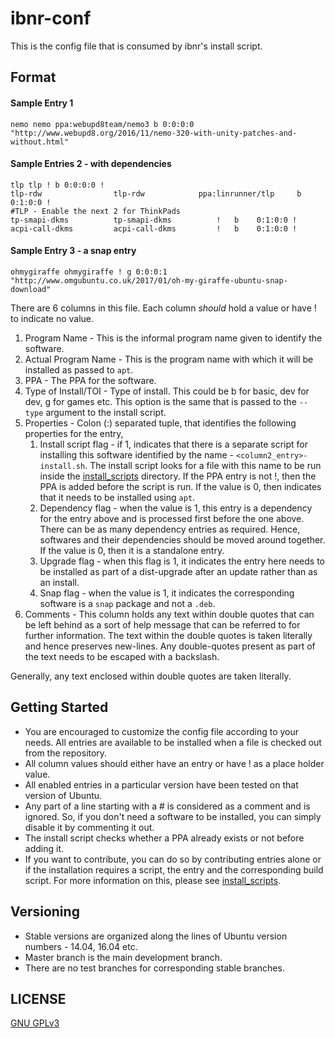 # ibnr-conf
This is the config file that is consumed by ibnr's install script.

## Format

#### Sample Entry 1 ####
`nemo nemo ppa:webupd8team/nemo3 b 0:0:0:0 "http://www.webupd8.org/2016/11/nemo-320-with-unity-patches-and-without.html"`  

#### Sample Entries 2 - with dependencies ####
`tlp tlp ! b 0:0:0:0 !`  
`tlp-rdw			    tlp-rdw			   ppa:linrunner/tlp     b	0:1:0:0 !`  
`#TLP - Enable the next 2 for ThinkPads`  
`tp-smapi-dkms		    tp-smapi-dkms		   !   b	0:1:0:0 !`  
`acpi-call-dkms		    acpi-call-dkms		   !   b	0:1:0:0 !`  

#### Sample Entry 3 - a snap entry ####
`ohmygiraffe ohmygiraffe ! g 0:0:0:1 "http://www.omgubuntu.co.uk/2017/01/oh-my-giraffe-ubuntu-snap-download"`  
  
  There are 6 columns in this file. Each column *should* hold a value or have ! to indicate no value.
  1. Program Name - This is the informal program name given to identify the software.
  2. Actual Program Name - This is the program name with which it will be installed as passed to `apt`.
  3. PPA - The PPA for the software.
  4. Type of Install/TOI - Type of install. This could be b for basic, dev for dev, g for games etc. This option is the same that is passed to the `--type` argument to the install script.
  5. Properties - Colon (:) separated tuple, that identifies the following properties for the entry,
	 1. Install script flag - if 1, indicates that there is a separate script for installing this software identified by the name - `<column2_entry>-install.sh`. The install script looks for a file with this name to be run inside the [install_scripts](https://github.com/wrvenkat/install_scripts) directory. If the PPA entry is not !, then the PPA is added before the script is run. If the value is 0, then indicates that it needs to be installed using `apt`.
	 2. Dependency flag - when the value is 1, this entry is a dependency for the entry above and is processed first before the one above. There can be as many dependency entries as required. Hence, softwares and their dependencies should be moved around together. If the value is 0, then it is a standalone entry.
	 3. Upgrade flag - when this flag is 1, it indicates the entry here needs to be installed as part of a dist-upgrade after an update rather than as an install.
	 4. Snap flag - when the value is 1, it indicates the corresponding software is a `snap` package and not a `.deb`.
  6. Comments - This column holds any text within double quotes that can be left behind as a sort of help message that can be referred to for further information. The text within the double quotes is taken literally and hence preserves new-lines. Any double-quotes present as part of the text needs to be escaped with a backslash. 
  
  Generally, any text enclosed within double quotes are taken literally.

## Getting Started
  * You are encouraged to customize the config file according to your needs. All entries are available to be installed when a file is checked out from the repository.
  * All column values should either have an entry or have ! as a place holder value.
  * All enabled entries in a particular version have been tested on that version of Ubuntu.
  * Any part of a line starting with a # is considered as a comment and is ignored. So, if you don't need a software to be installed, you can simply disable it by commenting it out.
  * The install script checks whether a PPA already exists or not before adding it.
  * If you want to contribute, you can do so by contributing entries alone or if the installation requires a script, the entry and the corresponding build script. For more information on this, please see [install_scripts](https://github.com/wrvenkat/install_scripts).

## Versioning ##
  * Stable versions are organized along the lines of Ubuntu version numbers - 14.04, 16.04 etc.
  * Master branch is the main development branch.
  * There are no test branches for corresponding stable branches.

## LICENSE

[GNU GPLv3](https://www.gnu.org/licenses/gpl-3.0.en.html)

